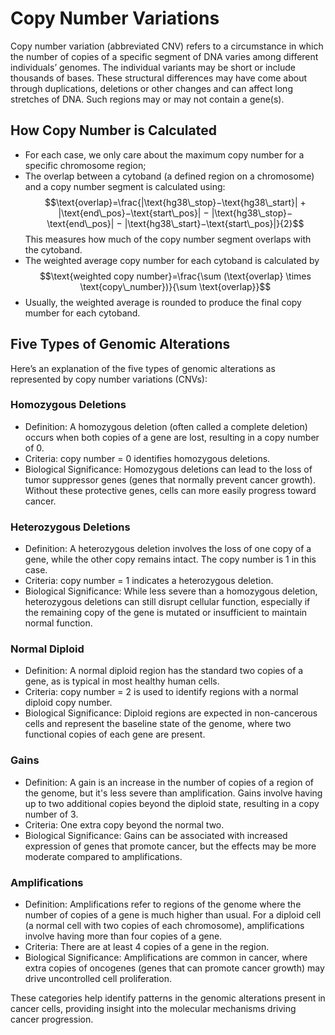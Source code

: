 # Copy Number Variations

Copy number variation (abbreviated CNV) refers to a circumstance in which the number of copies of a specific segment of DNA varies among different individuals’ genomes. The individual variants may be short or include thousands of bases. These structural differences may have come about through duplications, deletions or other changes and can affect long stretches of DNA. Such regions may or may not contain a gene(s).


## How Copy Number is Calculated

- For each case, we only care about the maximum copy number for a specific chromosome region;
- The overlap between a cytoband (a defined region on a chromosome) and a copy number segment is calculated using:
$$\text{overlap}=\frac{|\text{hg38\_stop}−\text{hg38\_start}| + |\text{end\_pos}−\text{start\_pos}| − |\text{hg38\_stop}−\text{end\_pos}| − |\text{hg38\_start}−\text{start\_pos}|}{2}$$
This measures how much of the copy number segment overlaps with the cytoband.
- The weighted average copy number for each cytoband is calculated by
$$\text{weighted copy number}=\frac{\sum (\text{overlap} \times \text{copy\_number})}{\sum \text{overlap}}$$
- Usually, the weighted average is rounded to produce the final copy mumber for each cytoband.


## Five Types of Genomic Alterations

Here’s an explanation of the five types of genomic alterations as represented by copy number variations (CNVs):

### Homozygous Deletions

- Definition: A homozygous deletion (often called a complete deletion) occurs when both copies of a gene are lost, resulting in a copy number of 0.
- Criteria: copy number = 0 identifies homozygous deletions.
- Biological Significance: Homozygous deletions can lead to the loss of tumor suppressor genes (genes that normally prevent cancer growth). Without these protective genes, cells can more easily progress toward cancer.


### Heterozygous Deletions

- Definition: A heterozygous deletion involves the loss of one copy of a gene, while the other copy remains intact. The copy number is 1 in this case.
- Criteria: copy number = 1 indicates a heterozygous deletion.
- Biological Significance: While less severe than a homozygous deletion, heterozygous deletions can still disrupt cellular function, especially if the remaining copy of the gene is mutated or insufficient to maintain normal function.


### Normal Diploid

- Definition: A normal diploid region has the standard two copies of a gene, as is typical in most healthy human cells.
- Criteria: copy number = 2 is used to identify regions with a normal diploid copy number.
- Biological Significance: Diploid regions are expected in non-cancerous cells and represent the baseline state of the genome, where two functional copies of each gene are present.


### Gains

- Definition: A gain is an increase in the number of copies of a region of the genome, but it's less severe than amplification. Gains involve having up to two additional copies beyond the diploid state, resulting in a copy number of 3.
- Criteria: One extra copy beyond the normal two.
- Biological Significance: Gains can be associated with increased expression of genes that promote cancer, but the effects may be more moderate compared to amplifications.


###  Amplifications

- Definition: Amplifications refer to regions of the genome where the number of copies of a gene is much higher than usual. For a diploid cell (a normal cell with two copies of each chromosome), amplifications involve having more than four copies of a gene.
- Criteria: There are at least 4 copies of a gene in the region.
- Biological Significance: Amplifications are common in cancer, where extra copies of oncogenes (genes that can promote cancer growth) may drive uncontrolled cell proliferation.


These categories help identify patterns in the genomic alterations present in cancer cells, providing insight into the molecular mechanisms driving cancer progression.